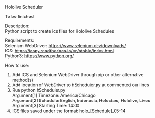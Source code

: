 Hololive Scheduler

To be finished

Description: <br />
Python script to create ics files for Hololive Schedules

Requirements: <br />
Selenium WebDriver: https://www.selenium.dev/downloads/  <br />
ICS: https://icspy.readthedocs.io/en/stable/index.html <br />
Python3: https://www.python.org/

How to use:
1. Add ICS and Selenium WebDriver through pip or other alternative method(s)
2. Add location of WebDriver to hScheduler.py at commented out lines
3. Run python hScheduler.py  <br />
   Argument[1] Timezone: America/Chicago <br />
   Argument[2] Schedule: English, Indonesia, Holostars, Hololive, Lives <br />
   Argument[3] Starting Time: 14:00
4. ICS files saved under the format: holo_[Schedule]_05-14